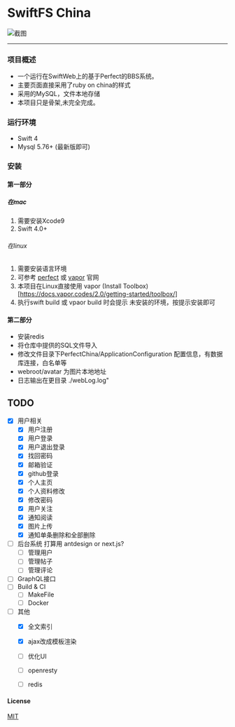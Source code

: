 # SwiftFS China

![截图](http://chuantu.biz/t6/62/1506231350x3072129954.png)

-------

### 项目概述

* 一个运行在SwiftWeb上的基于Perfect的BBS系统。
* 主要页面直接采用了ruby on china的样式
* 采用的MySQL，文件本地存储
* 本项目只是骨架,未完全完成。



### 运行环境
* Swift 4
* Mysql 5.76+ (最新版即可)

### 安装
#### 第一部分 
##### 在mac
1. 需要安装Xcode9
2. Swift 4.0+
###### 在linux
1. 需要安装语言环境
2. 可参考 [perfect](https://www.perfect.org/docs/) 或 [vapor](https://docs.vapor.codes/2.0/getting-started/install-on-ubuntu/) 官网
3. 本项目在Linux直接使用 vapor (Install Toolbox)[https://docs.vapor.codes/2.0/getting-started/toolbox/]
4. 执行swift build 或 vpaor build 时会提示 未安装的环境，按提示安装即可

#### 第二部分
* 安装redis
* 将仓库中提供的SQL文件导入
* 修改文件目录下PerfectChina/ApplicationConfiguration 配置信息，有数据库连接，白名单等
* webroot/avatar 为图片本地地址
* 日志输出在更目录 ./webLog.log"


## TODO
* [x] 用户相关
  * [x] 用户注册
  * [x] 用户登录
  * [x] 用户退出登录
  * [x] 找回密码
  * [x] 邮箱验证
  * [x] github登录
  * [x] 个人主页
  * [x] 个人资料修改
  * [x] 修改密码
  * [x] 用户关注
  * [x] 通知阅读
  * [x] 图片上传
  * [x] 通知单条删除和全部删除
* [ ] 后台系统 打算用 antdesign or next.js?
  * [ ] 管理用户
  * [ ] 管理帖子
  * [ ] 管理评论
* [ ] GraphQL接口
* [ ] Build & CI
  * [ ] MakeFile
  * [ ] Docker
* [ ] 其他
  * [x] 全文索引
  * [x] ajax改成模板渲染
  * [ ] 优化UI
  * [ ] openresty
  * [ ] redis

 
 



#### License
[MIT](https://github.com/sumory/openresty-china/blob/master/LICENSE)



